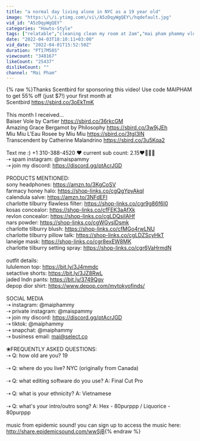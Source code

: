 ```yaml
---
title: "a normal day living alone in NYC as a 19 year old"
image: "https:\/\/i.ytimg.com\/vi\/A5zDqyWgQEY\/hqdefault.jpg"
vid_id: "A5zDqyWgQEY"
categories: "Howto-Style"
tags: ["relatable","cleaning clean my room at 2am","mai pham phammy vlog highschool"]
date: "2022-04-03T18:10:11+03:00"
vid_date: "2022-04-01T15:52:50Z"
duration: "PT17M58S"
viewcount: "348167"
likeCount: "25437"
dislikeCount: ""
channel: "Mai Pham"
---
```

{% raw %}Thanks Scentbird for sponsoring this video! Use code MAIPHAM to get 55% off (just $7!) your first month at Scentbird <a rel="nofollow" target="blank" href="https://sbird.co/3oEkTmK">https://sbird.co/3oEkTmK</a><br /><br />This month I received...<br />Baiser Vole by Cartier <a rel="nofollow" target="blank" href="https://sbird.co/36rkcGM">https://sbird.co/36rkcGM</a><br />Amazing Grace Bergamot by Philosophy <a rel="nofollow" target="blank" href="https://sbird.co/3w9jJEh">https://sbird.co/3w9jJEh</a><br />Miu Miu L'Eau Rosee by Miu Miu <a rel="nofollow" target="blank" href="https://sbird.co/3tgI3lN">https://sbird.co/3tgI3lN</a><br />Transcendent by Catherine Malandrino <a rel="nofollow" target="blank" href="https://sbird.co/3u5Kqa2">https://sbird.co/3u5Kqa2</a><br /><br />Text me :) +1 310-388-4520 ❤️ current sub count: 2.15❤️🧙🏻‍♂️<br />⇢ spam instagram: @maispammy <br />⇢ join my discord: <a rel="nofollow" target="blank" href="https://discord.gg/ptAcrJGD">https://discord.gg/ptAcrJGD</a><br /><br />PRODUCTS MENTIONED:<br />sony headphones: <a rel="nofollow" target="blank" href="https://amzn.to/3KgCoSV">https://amzn.to/3KgCoSV</a><br />farmacy honey halo: <a rel="nofollow" target="blank" href="https://shop-links.co/cgQgYpyAkqI">https://shop-links.co/cgQgYpyAkqI</a><br />calendula salve: <a rel="nofollow" target="blank" href="https://amzn.to/3NFdEFI">https://amzn.to/3NFdEFI</a><br />charlotte tilburry flawless filter: <a rel="nofollow" target="blank" href="https://shop-links.co/cgr9g86f6I0">https://shop-links.co/cgr9g86f6I0</a><br />kosas concealor: <a rel="nofollow" target="blank" href="https://shop-links.co/cfFEK3aAfXk">https://shop-links.co/cfFEK3aAfXk</a><br />revlon concealor: <a rel="nofollow" target="blank" href="https://shop-links.co/cgLDQsiIAHf">https://shop-links.co/cgLDQsiIAHf</a><br />nars powder: <a rel="nofollow" target="blank" href="https://shop-links.co/cgWGvslDsmk">https://shop-links.co/cgWGvslDsmk</a><br />charlotte tilburry blush: <a rel="nofollow" target="blank" href="https://shop-links.co/cfMGo4rwLNU">https://shop-links.co/cfMGo4rwLNU</a><br />charlotte tilburry pillow talk: <a rel="nofollow" target="blank" href="https://shop-links.co/cgLDZScyHkT">https://shop-links.co/cgLDZScyHkT</a><br />laneige mask: <a rel="nofollow" target="blank" href="https://shop-links.co/cgr8exEW8MK">https://shop-links.co/cgr8exEW8MK</a><br />charlotte tilburry setting spray: <a rel="nofollow" target="blank" href="https://shop-links.co/cgr6VaHrmdN">https://shop-links.co/cgr6VaHrmdN</a><br /><br />outfit details:<br />lululemon top: <a rel="nofollow" target="blank" href="https://bit.ly/3J4mmdc">https://bit.ly/3J4mmdc</a><br />setactive shorts: <a rel="nofollow" target="blank" href="https://bit.ly/3JZ8RwL">https://bit.ly/3JZ8RwL</a><br />jaded lndn pants: <a rel="nofollow" target="blank" href="https://bit.ly/3749Qgv">https://bit.ly/3749Qgv</a><br />depop dior shirt: <a rel="nofollow" target="blank" href="https://www.depop.com/mytokyofinds/">https://www.depop.com/mytokyofinds/</a><br /><br />SOCIAL MEDIA<br />⇢ instagram: @maiphammy<br />⇢ private instagram: @maispammy <br />⇢ join my discord: <a rel="nofollow" target="blank" href="https://discord.gg/ptAcrJGD">https://discord.gg/ptAcrJGD</a><br />⇢ tiktok: @maiphammy<br />⇢ snapchat: @maiphammy<br />⇢ business email: mai@select.co<br /><br />❀FREQUENTLY ASKED QUESTIONS:<br />⇢ Q: how old are you? 19 <br /><br />⇢ Q: where do you live? NYC (originally from Canada)<br /><br />⇢ Q: what editing software do you use? A: Final Cut Pro <br /><br />⇢ Q: what is your ethnicity? A: Vietnamese<br /><br />⇢ Q: what's your intro/outro song? A: Hex - 80purppp / Liquorice - 80purppp<br /><br />music from epidemic sound! you can sign up to access the music here: <a rel="nofollow" target="blank" href="http://share.epidemicsound.com/wwSjB">http://share.epidemicsound.com/wwSjB</a>{% endraw %}
